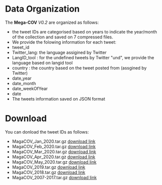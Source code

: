 # Data Organization
The **Mega-COV** *V0.2* are organized as follows:
- the tweet IDs are categorised based on years to indicate the year/month of the collection and saved on 7 compressed files.
- We provide the folowing information for each tweet:
 - tweet_id
 - Twitter_lang: the language assigined by Twitter
 - LangID_tool : for the undefined tweets by Twitter "und", we provide the language based on langid tool
 - country : the country based on the tweet posted from (assgined by Twitter)
 - date_year
 - date_month
 - date_weekOfYear
 - date
- The tweets information saved on JSON format 

# Download
You can donload the tweet IDs as follows:
- MagaCOV_Jan_2020.tar.gz    [download link](https://drive.google.com/file/d/1Cu245viZuOem9izj81W-4DvJ72LV7o9M/view?usp=sharing)      
- MagaCOV_Feb_2020.tar.gz    [download link](https://drive.google.com/file/d/1FaTGLDM7BUDwbt5eFHD3e4F5qkZx32dg/view?usp=sharing)      
- MagaCOV_Mar_2020.tar.gz    [download link](https://drive.google.com/file/d/1bbah6100egayyWnyLfWztfL1G2gxQ7rz/view?usp=sharing)      
- MagaCOV_Apr_2020.tar.gz    [download link](https://drive.google.com/file/d/1b_OgzP93njQKERhNKszlHPPuLnrA3Ep3/view?usp=sharing)      
- MagaCOV_May_2020.tar.gz    [download link](https://drive.google.com/file/d/1qA7JlgjZiB7-w_hISMnzSlL8-5iUCD5-/view?usp=sharing)      
- MagaCOV_2019.tar.gz        [download link](https://drive.google.com/file/d/1-8knSEaXdLLnFPew_cNfq5MYqDXS5njH/view?usp=sharing)      
- MagaCOV_2018.tar.gz        [download link](https://drive.google.com/file/d/1bmzKLY7x95gfPqLJjOh1R3Pv78HGk1w4/view?usp=sharing)      
- MagaCOV_2007-2017.tar.gz   [download link](https://drive.google.com/file/d/1sCKfF-7ue2q4IwRfcAlW90rTFLWOhqY2/view?usp=sharing)      


